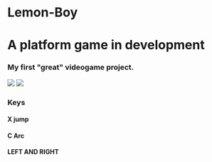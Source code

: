 # Lemon-Boy

<link rel="stylesheet" href="https://bootswatch.com/4/united/bootstrap.min.css">

<h1>A platform game in development</h1>
<h3> My first "great" videogame project. </h3>

<div class = "container">
  <div class = "card">
<img src = "https://github.com/hug58/Lemon-Boy/blob/master/gif/menu.gif" >

<img src= "https://github.com/hug58/Lemon-Boy/blob/master/gif/estado_actual.gif">
  </div>
</div>


<h3> Keys </h3>
<h4> X jump </h4>
<h4> C Arc </h4>
<h4>  LEFT AND RIGHT </4>
